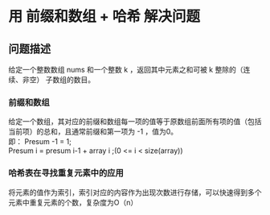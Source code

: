 # 用  前缀和数组 + 哈希  解决问题
## 问题描述
  给定一个整数数组 nums 和一个整数 k ，返回其中元素之和可被 k 整除的（连续、非空） 子数组的数目。
  
### 前缀和数组
  给定一个数组，其对应的前缀和数组每一项的值等于原数组前面所有项的值（包括当前项）的总和，且通常前缀和第一项为 -1 ，值为0。<br>
  即：  Presum -1 = 1;<br>
        Presum i = presum i-1  +  array  i ;(0 <= i < size(array))<br>
        
### 哈希表在寻找重复元素中的应用
  将元素的值作为索引，索引对应的内容作为出现次数进行存储，可以快速得到多个元素中重复元素的个数，复杂度为O（n）<br>
